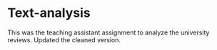 # Text-analysis

This was the teaching assistant assignment to analyze the university reviews. Updated the cleaned version.
